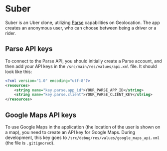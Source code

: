 # Suber
Suber is an Uber clone, utilizing [Parse](http://parse.com) capabilities on Geolocation. The app creates an anonymous user, who can choose between being a driver or a rider.

## Parse API keys
To connect to the Parse API, you should initially create a Parse account, and then add your API keys in the `/src/main/res/values/api.xml` file. It should look like this:

```xml
<?xml version="1.0" encoding="utf-8"?>
<resources>
    <string name="key.parse.app_id">YOUR_PARSE_APP_ID</string>
    <string name="key.parse.client">YOUR_PARSE_CLIENT_KEY</string>
</resources>
```

## Google Maps API keys
To use Google Maps in the application (the location of the user is shown on a map), you need to create an API key for Google Maps. During development, this key goes to `/src/debug/res/values/google_maps_api.xml` (the file is `.gitignore`d).